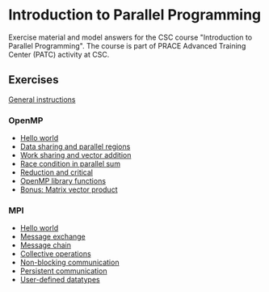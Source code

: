 # Introduction to Parallel Programming

Exercise material and model answers for the CSC course "Introduction to
Parallel Programming". The course is part of PRACE Advanced Training Center
(PATC) activity at CSC.

## Exercises

[General instructions](exercise-instructions.md)

### OpenMP

 - [Hello world](openmp/hello-world/)
 - [Data sharing and parallel regions](openmp/data-sharing/)
 - [Work sharing and vector addition](openmp/work-sharing/)
 - [Race condition in parallel sum](openmp/race-condition/)
 - [Reduction and critical](openmp/reduction/)
 - [OpenMP library functions](openmp/lib-funcs/)
 - [Bonus: Matrix vector product](openmp/gemv/)

### MPI

 - [Hello world](mpi/hello-world/)
 - [Message exchange](mpi/message-exchange/)
 - [Message chain](mpi/message-chain/)
 - [Collective operations](mpi/collectives/)
 - [Non-blocking communication](mpi/non-blocking/)
 - [Persistent communication](mpi/persistent/)
 - [User-defined datatypes](mpi/datatypes/)
